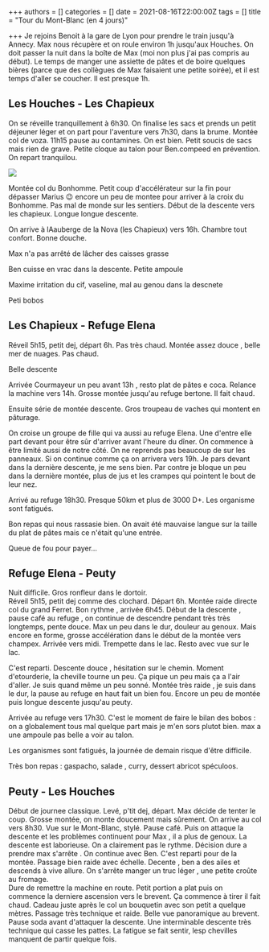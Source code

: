 +++
authors = []
categories = []
date = 2021-08-16T22:00:00Z
tags = []
title = "Tour du Mont-Blanc (en 4 jours)"

+++
Je rejoins Benoit à la gare de Lyon pour prendre le train jusqu'à Annecy. Max nous récupère et on roule environ 1h jusqu'aux Houches. On doit passer la nuit dans la boîte de Max (moi non plus j'ai pas compris au début). Le temps de manger une assiette de pâtes et de boire quelques bières (parce que des collègues de Max faisaient une petite soirée), et il est temps d'aller se coucher. Il est presque 1h.

## Les Houches - Les Chapieux

On se réveille tranquillement à 6h30. On finalise les sacs et prends un petit déjeuner léger et on part pour l'aventure vers 7h30, dans la brume. Montée col de voza. 11h15 pause au contamines. On est bien. Petit soucis de sacs mais rien de grave. Petite cloque au talon pour Ben.compeed en prévention. On repart tranquilou.

![](https://lh3.googleusercontent.com/t9XpBw2SEQZb3uTo1VzjHWMxnvhD3sCegufzFCn9trbqx8il9EuXmrtdI8mrrlGVJwTeCGAgv6C0Buuz-N4oh-nqEdrY9jRBUVXHBVDLF0ya_doVteyhxqTcWoLvqcakEZD4HQRd_SWS8wnudwwYEtwUagSadtO9nTXZIAICYWuax4kgRFWSde_2caZaNFv4-2EIkv9YBfyqzdVHP0gIlnJjxCT9UPHWK6voLbl7NUzzHmeh0fV7H6jCBLWjyvVTTgGbZXG_V5xbHAA6eBWZIaRWTqk4NhF92qpn9S_Fpxqi6ufjod1uzMlLfeNUCvwgT3CdLfcoIip8jPoiRV5ciJ3XruDpqhCkDEaMCQz5EaB7CU2dush9Mn9S47BPx_xlpi1QqaslvzSq7sVA146uCKt5UoDf27VAlkT3vNya6S0EmRl4RQBlFJTEdzCwZXSMRyMvFS1n6txoZnCtAvqtMAt15LdO2xmM399rPvuJTE5jJJFiHzoURDiyNqlcPnjpvm3zkjz-6yH_HQem9RK-fQnWVpAub7IuGuwjFclxdLmj6AjkVC93VHEzcqjQt-SbFVJ4suIss_amVCDOZBD9eeC65xcpX418n1FSS-98BS-8IL-d6Z-F0-XI2TCkyTm2KO1kStOmNL2NhI1qbFYdARnwMPzZLsnqS2wthxvWCCu2iAzueDJP73vKMDIlv9QUtifBSfS2wHUzzYcIRAeHN83t=w1236-h927-no?authuser=0)

Montée col du Bonhomme. Petit coup d'accélérateur sur la fin pour dépasser Marius 😉 encore un peu de montee pour arriver à la croix du Bonhomme. Pas mal de monde sur les sentiers. Début de la descente vers les chapieux. Longue longue descente.

On arrive à lAauberge de la Nova (les Chapieux) vers 16h. Chambre tout confort. Bonne douche.

Max n'a pas arrêté de lâcher des caisses grasse

Ben cuisse en vrac dans la descente. Petite ampoule

Maxime irritation du cif, vaseline, mal au genou dans la descnete

Peti bobos

## Les Chapieux - Refuge Elena

Réveil 5h15, petit dej, départ 6h. Pas très chaud. Montée assez douce , belle mer de nuages. Pas chaud.

Belle descente

Arrivée Courmayeur un peu avant 13h , resto plat de pâtes e coca. Relance la machine vers 14h. Grosse montée jusqu'au refuge bertone. Il fait chaud.

Ensuite série de montée descente. Gros troupeau de vaches qui montent en pâturage.

On croise un groupe de fille qui va aussi au refuge Elena. Une d'entre elle part devant pour être sûr d'arriver avant l'heure du dîner. On commence à être limité aussi de notre côté. On ne reprends pas beaucoup de sur les panneaux. Si on continue comme ça on arrivera vers 19h. Je pars devant dans la dernière descente, je me sens bien. Par contre je bloque un peu dans la dernière montée, plus de jus et les crampes qui pointent le bout de leur nez.

Arrivé au refuge 18h30. Presque 50km et plus de 3000 D+. Les organisme sont fatigués.

Bon repas qui nous rassasie bien. On avait été mauvaise langue sur la taille du plat de pâtes mais ce n'était qu'une entrée.

Queue de fou pour payer...

## Refuge Elena - Peuty

Nuit difficile. Gros ronfleur dans le dortoir.  
Réveil 5h15, petit dej comme des clochard. Départ 6h. Montée raide directe col du grand Ferret. Bon rythme , arrivée 6h45. Début de la descente , pause café au refuge , on continue de descendre pendant très très longtemps, pente douce. Max un peu dans le dur, douleur au genoux. Mais encore en forme, grosse accélération dans le début de la montée vers champex. Arrivée vers midi. Trempette dans le lac. Resto avec vue sur le lac.

C'est reparti. Descente douce , hésitation sur le chemin. Moment d'etourderie, la cheville tourne un peu. Ça pique un peu mais ça a l'air d'aller. Je suis quand même un peu sonné. Montée très raide , je suis dans le dur, la pause au refuge en haut fait un bien fou. Encore un peu de montée puis longue descente jusqu'au peuty.

Arrivée au refuge vers 17h30. C'est le moment de faire le bilan des bobos : on a globalement tous mal quelque part mais je m'en sors plutot bien. max a une ampoule pas belle a voir au talon.

Les organismes sont fatigués, la journée de demain risque d'être difficile.

Très bon repas : gaspacho, salade , curry, dessert abricot spéculoos.

## Peuty - Les Houches

Début de journee classique. Levé, p'tit dej, départ. Max décide de tenter le coup. Grosse montée, on monte doucement mais sûrement. On arrive au col vers 8h30. Vue sur le Mont-Blanc, stylé. Pause café. Puis on attaque la descente et les problèmes continuent pour Max , il a plus de genoux. La descente est laborieuse. On a clairement pas le rythme. Décision dure a prendre max s'arrête . On continue avec Ben. C'est reparti pour de la montée. Passage bien raide avec échelle. Decente , ben a des ailes et descends à vive allure. On s'arrête manger un truc léger , une petite croûte au fromage.  
Dure de remettre la machine en route. Petit portion a plat puis on commence la derniere ascension vers le brevent. Ça commence à tirer il fait chaud. Cadeau juste après le col un bouquetin avec son petit a quelque mètres. Passage très technique et raide. Belle vue panoramique au brevent. Pause soda avant d'attaquer la descente. Une interminable descente très technique qui casse les pattes. La fatigue se fait sentir, lesp chevilles manquent de partir quelque fois.